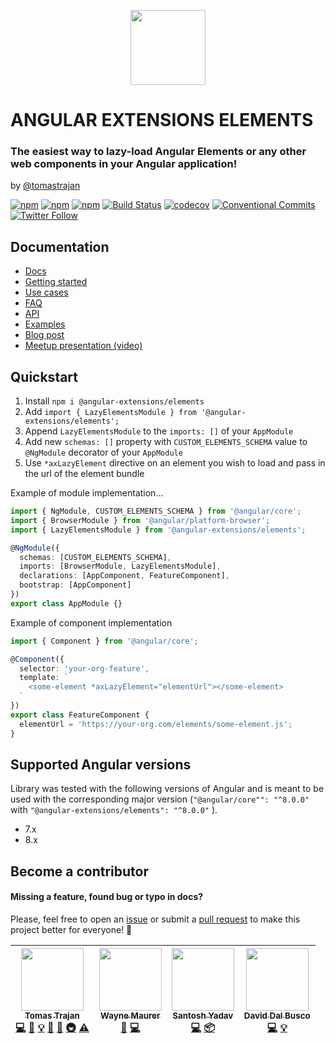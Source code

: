 <p align="center">
  <img src="https://raw.github.com/angular-extensions/elements/master/projects/elements-demo/src/assets/logo/logo.svg?sanitize=true" width="120" height="120">
</p>

# ANGULAR EXTENSIONS ELEMENTS

### The easiest way to lazy-load Angular Elements or any other web components in your Angular application!

by [@tomastrajan](https://twitter.com/tomastrajan)

[![npm](https://img.shields.io/npm/v/@angular-extensions/elements.svg)](https://www.npmjs.com/package/@angular-extensions/elements) [![npm](https://img.shields.io/github/license/angular-extensions/elements.svg)](https://github.com/angular-extensions/elements/blob/master/LICENSE) [![npm](https://img.shields.io/npm/dm/@angular-extensions/elements.svg)](https://www.npmjs.com/package/@angular-extensions/elements) [![Build Status](https://travis-ci.org/angular-extensions/elements.svg?branch=master)](https://travis-ci.org/angular-extensions/elements) [![codecov](https://codecov.io/gh/angular-extensions/elements/branch/master/graph/badge.svg)](https://codecov.io/gh/angular-extensions/elements) [![Conventional Commits](https://img.shields.io/badge/Conventional%20Commits-1.0.0-yellow.svg)](https://conventionalcommits.org) [![Twitter Follow](https://img.shields.io/twitter/follow/tomastrajan.svg?style=social&label=Follow)](https://twitter.com/tomastrajan)

## Documentation

- [Docs](https://angular-extensions.github.io/elements/)
- [Getting started](https://angular-extensions.github.io/elements/#/docs/getting-started)
- [Use cases](https://angular-extensions.github.io/elements/#/docs/use-cases)
- [FAQ](https://angular-extensions.github.io/elements/#/docs/faq)
- [API](https://angular-extensions.github.io/elements/#/docs/api)
- [Examples](https://angular-extensions.github.io/elements/#/examples)
- [Blog post](https://medium.com/@tomastrajan/the-best-way-to-lazy-load-angular-elements-97a51a5c2007)
- [Meetup presentation (video)](https://www.youtube.com/watch?v=X__jkPGYRUs)

## Quickstart

1. Install `npm i @angular-extensions/elements`
2. Add `import { LazyElementsModule } from '@angular-extensions/elements';`
3. Append `LazyElementsModule` to the `imports: []` of your `AppModule`
4. Add new `schemas: []` property with `CUSTOM_ELEMENTS_SCHEMA` value to `@NgModule` decorator of your `AppModule`
5. Use `*axLazyElement` directive on an element you wish to load and pass in the url of the element bundle

Example of module implementation...

```typescript
import { NgModule, CUSTOM_ELEMENTS_SCHEMA } from '@angular/core';
import { BrowserModule } from '@angular/platform-browser';
import { LazyElementsModule } from '@angular-extensions/elements';

@NgModule({
  schemas: [CUSTOM_ELEMENTS_SCHEMA],
  imports: [BrowserModule, LazyElementsModule],
  declarations: [AppComponent, FeatureComponent],
  bootstrap: [AppComponent]
})
export class AppModule {}
```

Example of component implementation

```typescript
import { Component } from '@angular/core';

@Component({
  selector: 'your-org-feature',
  template: `
    <some-element *axLazyElement="elementUrl"></some-element>
  `
})
export class FeatureComponent {
  elementUrl = 'https://your-org.com/elements/some-element.js';
}
```

## Supported Angular versions

Library was tested with the following versions of Angular and is meant to be used
with the corresponding major version (`"@angular/core"": "^8.0.0"` with `"@angular-extensions/elements": "^8.0.0"` ).

- 7.x
- 8.x

## Become a contributor

#### Missing a feature, found bug or typo in docs?

Please, feel free to open an [issue](https://github.com/angular-extensions/elements/issues)
or submit a [pull request](https://github.com/angular-extensions/elements/pulls) to make this project better for everyone! 🤗

<!-- ALL-CONTRIBUTORS-LIST:START - Do not remove or modify this section -->
<!-- prettier-ignore -->
| [<img src="https://avatars0.githubusercontent.com/u/3764868?v=4" width="100px;"/><br /><sub><b>Tomas Trajan</b></sub>](https://medium.com/@tomastrajan)<br />[💻](https://github.com/angular-extensions/elements/commits?author=tomastrajan "Code") [🎨](#design-tomastrajan "Design") [💡](#example-tomastrajan "Examples") [📖](https://github.com/angular-extensions/elements/commits?author=tomastrajan "Documentation") [🤔](#ideas-tomastrajan "Ideas, Planning, & Feedback") [🚇](#infra-tomastrajan "Infrastructure (Hosting, Build-Tools, etc)") [⚠️](https://github.com/angular-extensions/elements/commits?author=tomastrajan "Tests") | [<img src="https://avatars2.githubusercontent.com/u/2899448?v=4" width="100px;"/><br /><sub><b>Wayne Maurer</b></sub>](http://www.lambda-it.ch)<br />[🐛](https://github.com/angular-extensions/elements/issues?q=author%3Awmaurer "Bug reports") [💻](https://github.com/angular-extensions/elements/commits?author=wmaurer "Code") | [<img src="https://avatars3.githubusercontent.com/u/11923975?v=4" width="100px;"/><br /><sub><b>Santosh Yadav</b></sub>](https://www.santoshyadav.dev)<br />[💻](https://github.com/angular-extensions/elements/commits?author=santoshyadav198613 "Code") [📦](#platform-santoshyadav198613 "Packaging/porting to new platform") | [<img src="https://avatars0.githubusercontent.com/u/16886711?v=4" width="100px;"/><br /><sub><b>David Dal Busco</b></sub>](https://twitter.com/daviddalbusco)<br />[💻](https://github.com/angular-extensions/elements/commits?author=peterpeterparker "Code") [💡](#example-peterpeterparker "Examples") |
| :---: | :---: | :---: | :---: |

<!-- ALL-CONTRIBUTORS-LIST:END -->
